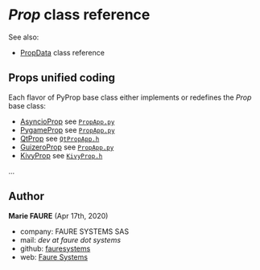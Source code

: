 # *Prop* class reference
See also:
* <a href="PropData.md" target="_blank">PropData</a> class reference

## Props unified coding
Each flavor of PyProp base class either implements or redefines the *Prop* base class:
* [AsyncioProp](#asyncio-framework-asyncioprop) see <a href="../core/PropApp.py" target="_blank">`PropApp.py`</a>
* [PygameProp](#asyncio-framework-asyncioprop) see <a href="../core/PropApp.py" target="_blank">`PropApp.py`</a>
* [QtProp](#pyqt5-framework) see <a href="../core/QtPropApp.py" target="_blank">`QtPropApp.h`</a>
* [GuizeroProp](#guizero-tkinter-gui-framework-guizeroprop) see <a href="../core/PropApp.py" target="_blank">`PropApp.py`</a>
* [KivyProp](#kivy-framework-kivyprop) see <a href="../core/KivyProp.py" target="_blank">`KivyProp.h`</a>


...


## Author

**Marie FAURE** (Apr 17th, 2020)
* company: FAURE SYSTEMS SAS
* mail: *dev at faure dot systems*
* github: <a href="https://github.com/fauresystems?tab=repositories" target="_blank">fauresystems</a>
* web: <a href="https://faure.systems/" target="_blank">Faure Systems</a>